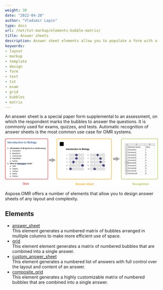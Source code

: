```yaml
---
weight: 30
date: "2022-04-20"
author: "Vladimir Lapin"
type: docs
url: /net/txt-markup/elements-bubble-matrix/
title: Answer sheets
description: Answer sheet elements allow you to populate a form with a grid of bubbles representing answers to an exam, test, or assessment.
keywords:
- layout
- markup
- template
- design
- form
- text
- txt
- exam
- grid
- bubbles
- matrix
---
```


An answer sheet is a special paper form supplemental to an assessment, on which the respondent marks the bubbles to answer the questions. It is commonly used for exams, quizzes, and tests. Automatic recognition of answer sheets is the most common use case for OMR systems.

![Filled answer sheet](answer-sheets.png)

Aspose.OMR offers a number of elements that allow you to design answer sheets of any layout and complexity.

## Elements

- [answer_sheet](/omr/net/txt-markup/answer_sheet/)  
  This element generates a numbered matrix of bubbles arranged in multiple columns to make more efficient use of space.
- [grid](/omr/net/txt-markup/grid/)  
  This element element generates a matrix of numbered bubbles that are combined into a single answer.
- [custom_answer_sheet](/omr/net/txt-markup/custom_answer_sheet/)  
  This element generates a numbered list of answers with full control over the layout and content of an answer.
- [composite_grid](/omr/net/txt-markup/composite_grid/)  
  This element generates a highly customizable matrix of numbered bubbles that are combined into a single answer.
